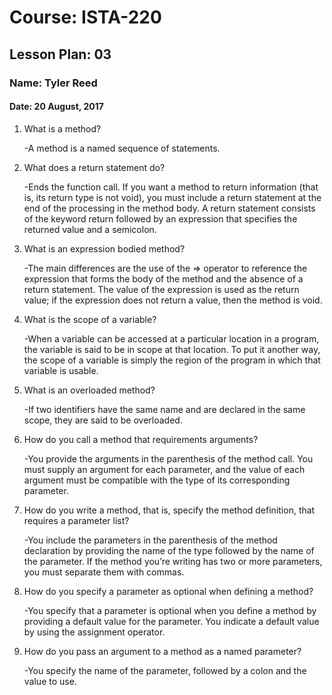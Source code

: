 # Course: ISTA-220
## Lesson Plan: 03
### Name: Tyler Reed
#### Date: 20 August, 2017

1. What is a method? 

	-A method is a named sequence of statements.
1. What does a return statement do? 

	-Ends the function call. If you want a method to return information (that is, its return type is not void), you must include a return statement at the end of the processing in the method body. A return statement consists of the keyword return followed by an expression that specifies the returned value and a semicolon.
1. What is an expression bodied method? 

	-The main differences are the use of the => operator to reference the expression that forms the body of the method and the absence of a return statement. The value of the expression is used as the return value; if the expression does not return a value, then the method is void.
1. What is the scope of a variable? 

	-When a variable can be accessed at a particular location in a program, the variable is said to be in scope at that location. To put it another way, the scope of a variable is simply the region of the program in which that variable is usable.
1. What is an overloaded method? 

	-If two identifiers have the same name and are declared in the same scope, they are said to be overloaded. 
1. How do you call a method that requirements arguments? 

	-You provide the arguments in the parenthesis of the method call. You must supply an argument for each parameter, and the value of each argument must be compatible with the type of its corresponding parameter. 
1. How do you write a method, that is, specify the method definition, that requires a parameter list? 

	-You include the parameters in the parenthesis of the method declaration by providing the name of the type followed by the name of the parameter. If the method you’re writing has two or more parameters, you must separate them with commas. 
1. How do you specify a parameter as optional when defining a method? 

	-You specify that a parameter is optional when you define a method by providing a default value for the parameter. You indicate a default value by using the assignment operator.
1. How do you pass an argument to a method as a named parameter? 

	-You specify the name of the parameter, followed by a colon and the value to use.